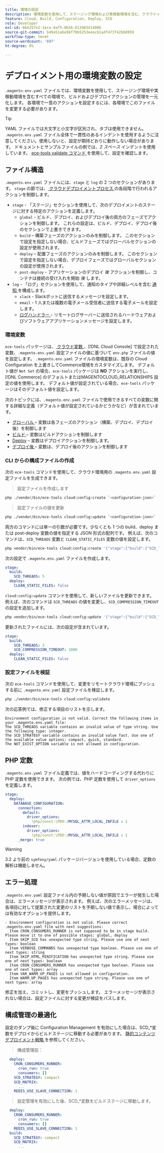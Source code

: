 ```yaml
---
title: 環境の設定
description: 環境変数を使用して、ステージング環境および実稼動環境を含む、クラウドインフラストラクチャ環境のすべてのCommerceでビルドおよびデプロイ操作を設定する方法を説明します。
feature: Cloud, Build, Configuration, Deploy, SCD
role: Developer
exl-id: 66e257e2-1eca-4af5-9b56-01348341400b
source-git-commit: b49a51aba56f79b5253eeacb1adf473f42bb8959
workflow-type: tm+mt
source-wordcount: '697'
ht-degree: 0%

---
```


# デプロイメント用の環境変数の設定

`.magento.env.yaml` ファイルでは、環境変数を使用して、ステージング環境や実稼動環境を含むすべての環境で、ビルドおよびデプロイアクションの管理を一元化します。 各環境で一意のアクションを設定するには、各環境でこのファイルを変更する必要があります。

>[!TIP]
>
>YAML ファイルでは大文字と小文字が区別され、タブは使用できません。 `.magento.env.yaml` ファイル全体で一貫性のあるインデントを使用するように注意してください。使用しないと、設定が期待どおりに動作しない場合があります。 ドキュメントとサンプルファイルの例では、_2 スペース_ インデントを使用しています。 [ece-tools validate コマンド ](#validate-configuration-file) を使用して、設定を確認します。

## ファイル構造

`.magento.env.yaml` ファイルには、`stage` と `log` の 2 つのセクションがあります。 `stage` の節では、[ クラウドデプロイメントプロセス ](../deploy/process.md) の各段階で行われるアクションを制御します。

- `stage` - 「ステージ」セクションを使用して、次のデプロイメントのステージに対する特定のアクションを定義します。
   - `global` - ビルド、デプロイ、およびデプロイ後の両方のフェーズでアクションを制御します。 これらの設定は、ビルド、デプロイ、デプロイ後のセクションで上書きできます。
   - `build` – 構築フェーズのアクションのみを制御します。 このセクションで設定を指定しない場合、ビルドフェーズではグローバルセクションの設定が使用されます。
   - `deploy` – 配置フェーズのアクションのみを制御します。 このセクションで設定を指定しない場合、デプロイフェーズではグローバルセクションの設定が使用されます。
   - `post-deploy` - アプリケーションのデプロイ _後_ アクションを制御し、コンテナは接続の受け入れを開始 _後_ します。
- `log` - 「ログ」セクションを使用して、通知のタイプや詳細レベルを含む [ 通知 ](set-up-notifications.md) を構成します。
   - `slack` - Slackボットに送信するメッセージを設定します。
   - `email` - 1 人または複数の電子メール受信者に送信する電子メールを設定します。
   - [ ログハンドラー ](log-handlers.md) - リモートログサーバーに送信されるハードウェアおよびソフトウェアアプリケーションメッセージを設定します。

### 環境変数

`ece-tools` パッケージは、[ クラウド変数 ](variables-cloud.md)、[!DNL Cloud Console] で設定された変数、`.magento.env.yaml` 設定ファイルの値に基づいて `env.php` ファイルの値を設定します。 `.magento.env.yaml` ファイルの環境変数は、既存の Cloud Configuration を上書きしてCommerce環境をカスタマイズします。 デフォルト値が `Not Set` の場合、`ece-tools` パッケージは **NO** アクションを実行し、[!DNL Commerce] のデフォルトまたはMAGENTOCLOUD_RELATIONSHIPS 設定の値を使用します。 デフォルト値が設定されている場合、`ece-tools` パッケージはそのデフォルト値を設定します。

次のトピックには、`.magento.env.yaml` ファイルで使用できるすべての変数に関する詳細な定義（デフォルト値が設定されているかどうかなど）が含まれています。

- [ グローバル ](variables-global.md) – 変数は各フェーズのアクション（構築、デプロイ、デプロイ後）を制御します
- [ ビルド ](variables-build.md) – 変数はビルドアクションを制御します
- [Deploy](variables-deploy.md) – 変数はデプロイアクションを制御します。
- [ デプロイ後 ](variables-post-deploy.md) – 変数は、デプロイ後のアクションを制御します

### CLI からの構成ファイルの作成

次の `ece-tools` コマンドを使用して、クラウド環境用の `.magento.env.yaml` 設定ファイルを生成できます。

>設定ファイルを作成します

```bash
php ./vendor/bin/ece-tools cloud:config:create `<configuration-json>`
```

>設定ファイルの値を更新

```bash
php ./vendor/bin/ece-tools cloud:config:update `<configuration-json>`
```

両方のコマンドには単一の引数が必要です。少なくとも 1 つの build、deploy または post-deploy 変数の値を指定する JSON 形式の配列です。 例えば、次のコマンドは、`SCD_THREADS` 変数と `CLEAN_STATIC_FILES` 変数の値を設定します。

```bash
php vendor/bin/ece-tools cloud:config:create '{"stage":{"build":{"SCD_THREADS":5}, "deploy":{"CLEAN_STATIC_FILES":false}}}'
```

次の設定で `.magento.env.yaml` ファイルを作成します。

```yaml
stage:
  build:
    SCD_THREADS: 5
  deploy:
    CLEAN_STATIC_FILES: false
```

`cloud:config:update` コマンドを使用して、新しいファイルを更新できます。 例えば、次のコマンドは `SCD_THREADS` の値を変更し、`SCD_COMPRESSION_TIMEOUT` の設定を追加します。

```bash
php vendor/bin/ece-tools cloud:config:update '{"stage":{"build":{"SCD_THREADS":3, "SCD_COMPRESSION_TIMEOUT":1000}}}'
```

更新されたファイルには、次の設定が含まれています。

```yaml
stage:
  build:
    SCD_THREADS: 3
    SCD_COMPRESSION_TIMEOUT: 1000
  deploy:
    CLEAN_STATIC_FILES: false
```

### 設定ファイルを検証

次の `ece-tools` コマンドを使用して、変更をリモートクラウド環境にプッシュする前に `.magento.env.yaml` 設定ファイルを検証します。

```bash
php ./vendor/bin/ece-tools cloud:config:validate
```

次の応答例では、修正する項目のリストを示します。

```
Environment configuration is not valid. Correct the following items in your .magento.env.yaml file:
The SCD_THREADS variable contains an invalid value of type string. Use the following type: integer.
The SCD_STRATEGY variable contains an invalid value fast. Use one of the available value options: compact, quick, standard.
The NOT_EXIST_OPTION variable is not allowed in configuration.
```

## PHP 定数

`.magento.env.yaml` ファイル定義では、値をハードコーディングする代わりに PHP 定数を使用できます。 次の例では、PHP 定数を使用して `driver_options` を定義します。

```yaml
stage:
  deploy:
    DATABASE_CONFIGURATION:
      connection:
        default:
          driver_options:
            !php/const:\PDO::MYSQL_ATTR_LOCAL_INFILE : 1
        indexer:
          driver_options:
            !php/const:\PDO::MYSQL_ATTR_LOCAL_INFILE : 1
      _merge: true
```

>[!WARNING]
>
>3.2 より前の `symfony/yaml` パッケージバージョンを使用している場合、定数の解析は機能しません。

## エラー処理

`.magento.env.yaml` 設定ファイル内の予期しない値が原因でエラーが発生した場合は、エラーメッセージが表示されます。 例えば、次のエラーメッセージは、各項目に対して提案された変更のリストを予期しない値で表示し、場合によっては有効なオプションを提供します。

```
- Environment configuration is not valid. Please correct .magento.env.yaml file with next suggestions:
  Item CRON_CONSUMERS_RUNNER is not supposed to be in stage build. Please move it to one of possible stages: global, deploy
  Item SKIP_SCD has unexpected type string. Please use one of next types: boolean
  Item VERBOSE_COMMANDS has unexpected type boolean. Please use one of next types: string
  Item SKIP_HTML_MINIFICATION has unexpected type string. Please use one of next types: boolean
  Item CRON_CONSUMERS_RUNNER has unexpected type boolean. Please use one of next types: array
  Item VAR_WARM_UP_PAGES is not allowed in configuration.
  Item WARM_UP_PAGES has unexpected type string. Please use one of next types: array
```

修正を加え、コミットし、変更をプッシュします。 エラーメッセージが表示されない場合は、設定ファイルに対する変更が検証をパスします。

## 構成管理の最適化

設定のダンプ後に Configuration Management を有効にした場合は、SCD_*変数をデプロイからビルドステージに移動する必要があります。 [ 静的コンテンツデプロイメント戦略 ](../deploy/static-content.md) を参照してください。

>構成管理前：

```yaml
  deploy:
    CRON_CONSUMERS_RUNNER:
      cron_run: true
      consumers: []
    SCD_STRATEGY: compact
    SCD_MATRIX:
      ...
    REDIS_USE_SLAVE_CONNECTION: 1
```

>設定管理を有効にした後、SCD_*変数をビルドステージに移動します。

```yaml
  deploy:
    CRON_CONSUMERS_RUNNER:
      cron_run: true
      consumers: []
    REDIS_USE_SLAVE_CONNECTION: 1
  build:
    SCD_STRATEGY: compact
    SCD_MATRIX:
      ...
```
